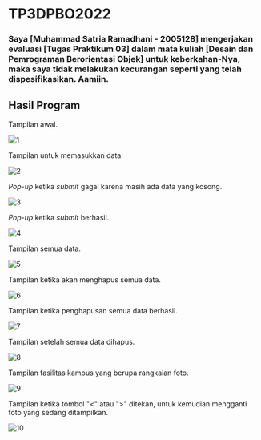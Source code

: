 # TP3DPBO2022
### Saya [Muhammad Satria Ramadhani - 2005128] mengerjakan evaluasi [Tugas Praktikum 03] dalam mata kuliah [Desain dan Pemrograman Berorientasi Objek] untuk keberkahan-Nya, maka saya tidak melakukan kecurangan seperti yang telah dispesifikasikan. Aamiin.

## Hasil Program

Tampilan awal.

![1](https://user-images.githubusercontent.com/72297396/166849092-0a561cad-942e-4c04-8a44-ce0565356f5a.png)

Tampilan untuk memasukkan data.

![2](https://user-images.githubusercontent.com/72297396/166849112-8dd9923d-383e-4d5c-bc90-367e46cb2462.png)

*Pop-up* ketika *submit* gagal karena masih ada data yang kosong.

![3](https://user-images.githubusercontent.com/72297396/166849142-27e9417a-7deb-4721-91f1-155eb37cbb0d.png)

*Pop-up* ketika *submit* berhasil.

![4](https://user-images.githubusercontent.com/72297396/166849164-1defe62d-06cd-42eb-8c5e-b7d447bd4849.png)

Tampilan semua data.

![5](https://user-images.githubusercontent.com/72297396/166849183-5cac4400-3994-4b01-97ec-f87673fd307e.png)

Tampilan ketika akan menghapus semua data.

![6](https://user-images.githubusercontent.com/72297396/166849191-1b5f18d3-8781-4293-8c6a-63b15fc9ec9f.png)

Tampilan ketika penghapusan semua data berhasil.

![7](https://user-images.githubusercontent.com/72297396/166849211-058ae7ba-0b9d-462a-b097-dad825db4df9.png)

Tampilan setelah semua data dihapus.

![8](https://user-images.githubusercontent.com/72297396/166849228-2a2fa3ca-62dd-441b-bc07-738dff6bf197.png)

Tampilan fasilitas kampus yang berupa rangkaian foto.

![9](https://user-images.githubusercontent.com/72297396/166849250-6dfeee1e-4f61-42ed-b6fb-9a37c225ce94.png)

Tampilan ketika tombol "<" atau ">" ditekan, untuk kemudian mengganti foto yang sedang ditampilkan.

![10](https://user-images.githubusercontent.com/72297396/166849305-39788e68-36e2-4b63-b9b2-61cbeb6bb07a.png)
